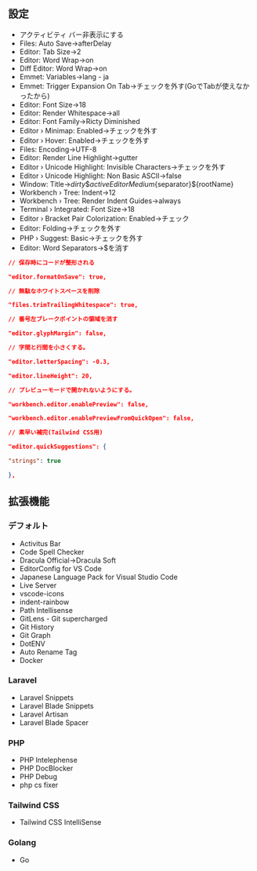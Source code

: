 ## **設定**

- アクティビティ バー非表示にする
- Files: Auto Save->afterDelay
- Editor: Tab Size->2
- Editor: Word Wrap->on
- Diff Editor: Word Wrap->on
- Emmet: Variables->lang - ja
- Emmet: Trigger Expansion On Tab->チェックを外す(GoでTabが使えなかったから)
- Editor: Font Size->18
- Editor: Render Whitespace->all
- Editor: Font Family->Ricty Diminished
- Editor › Minimap: Enabled->チェックを外す
- Editor › Hover: Enabled->チェックを外す
- Files: Encoding->UTF-8
- Editor: Render Line Highlight->gutter
- Editor › Unicode Highlight: Invisible Characters->チェックを外す
- Editor › Unicode Highlight: Non Basic ASCII->false
- Window: Title->${dirty}\${activeEditorMedium}${separator}${rootName}
- Workbench › Tree: Indent->12
- Workbench › Tree: Render Indent Guides->always
- Terminal › Integrated: Font Size->18
- Editor › Bracket Pair Colorization: Enabled->チェック
- Editor: Folding->チェックを外す
- PHP › Suggest: Basic->チェックを外す
- Editor: Word Separators->$を消す

```json
// 保存時にコードが整形される

"editor.formatOnSave": true,

// 無駄なホワイトスペースを削除

"files.trimTrailingWhitespace": true,

// 番号左ブレークポイントの領域を消す

"editor.glyphMargin": false,

// 字間と行間を小さくする。

"editor.letterSpacing": -0.3,

"editor.lineHeight": 20,

// プレビューモードで開かれないようにする。

"workbench.editor.enablePreview": false,

"workbench.editor.enablePreviewFromQuickOpen": false,

// 素早い補完(Tailwind CSS用)

"editor.quickSuggestions": {

"strings": true

},
```

## **拡張機能**

### **デフォルト**

- Activitus Bar
- Code Spell Checker
- Dracula Official->Dracula Soft
- EditorConfig for VS Code
- Japanese Language Pack for Visual Studio Code
- Live Server
- vscode-icons
- indent-rainbow
- Path Intellisense
- GitLens - Git supercharged
- Git History
- Git Graph
- DotENV
- Auto Rename Tag
- Docker

### **Laravel**

- Laravel Snippets
- Laravel Blade Snippets
- Laravel Artisan
- Laravel Blade Spacer

### **PHP**

- PHP Intelephense
- PHP DocBlocker
- PHP Debug
- php cs fixer

### **Tailwind CSS**

- Tailwind CSS IntelliSense

### Golang

- Go
